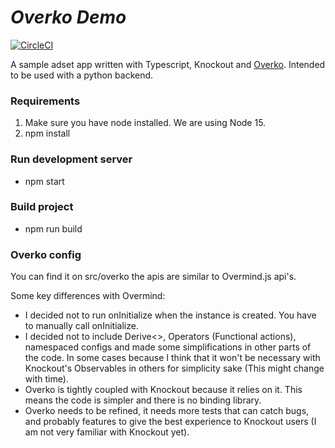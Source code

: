 # **_Overko Demo_**

[![CircleCI](https://circleci.com/gh/lrn2prgrm/pyout-frontend.svg?style=svg)](https://circleci.com/gh/lrn2prgrm/pyout-frontend)

A sample adset app written with Typescript, Knockout and [Overko](https://github.com/lrn2prgrm/overko). Intended to be used with a python backend.

### Requirements

1. Make sure you have node installed. We are using Node 15.
2. npm install

### Run development server

- npm start

### Build project

- npm run build

### Overko config

You can find it on src/overko the apis are similar to Overmind.js api's.

Some key differences with Overmind:

- I decided not to run onInitialize when the instance is created. You have to manually call onInitialize.
- I decided not to include Derive<>, Operators (Functional actions), namespaced configs and made some simplifications in other parts of the code. In some cases because I think that it won't be necessary with Knockout's Observables in others for simplicity sake (This might change with time).
- Overko is tightly coupled with Knockout because it relies on it. This means the code is simpler and there is no binding library.
- Overko needs to be refined, it needs more tests that can catch bugs, and probably features to give the best experience to Knockout users (I am not very familiar with Knockout yet).

